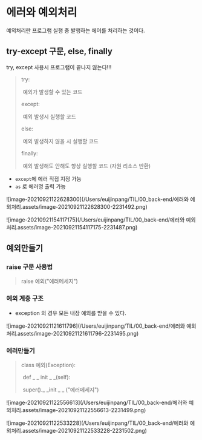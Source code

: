 # 에러와 예외처리

예외처리란 프로그램 실행 중 발행하는 에어를 처리하는 것이다.



## try-except 구문, else, finally

try, except 사용시 프로그램이 끝나지 않는다!!!

> try:
>
> ​	예외가 발생할 수 있는 코드
>
> except: 
>
> ​	예외 발생시 실행할 코드
>
> else:
>
> ​	예외 발생하지 않을 시 실행할 코드
>
> finally:
>
> ​	예외 발생해도 안해도 항상 실행할 코드 (자원 리소스 반환)

- `except`에 에러 직접 지정 가능
- `as` 로 에러명 출력 가능

![image-20210921122628300](/Users/euijinpang/TIL/00_back-end/에러와 예외처리.assets/image-20210921122628300-2231492.png)

![image-20210921154117175](/Users/euijinpang/TIL/00_back-end/에러와 예외처리.assets/image-20210921154117175-2231487.png)

## 예외만들기

### raise 구문 사용법

> raise 예외("에러메세지")

### 예외 계층 구조

- exception 의 경우 모든 내장 예외를 받을 수 있다.

![image-20210921121611796](/Users/euijinpang/TIL/00_back-end/에러와 예외처리.assets/image-20210921121611796-2231495.png)

### 에러만들기

> class 예외(Exception):
>
> ​	def _ _ init _ _(self):
>
> ​		super()._ _init _ _ ("에러메세지")

![image-20210921122556613](/Users/euijinpang/TIL/00_back-end/에러와 예외처리.assets/image-20210921122556613-2231499.png)

![image-20210921122533228](/Users/euijinpang/TIL/00_back-end/에러와 예외처리.assets/image-20210921122533228-2231502.png)

